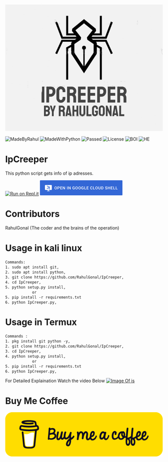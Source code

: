<p align="center">
  <img src="https://github.com/RahulGonal/IpCreeper/blob/6d701283fc0475bacdc4164d7f366e4b368f63d5/Untitled3_20210628143230.png" />
</p>

![MadeByRahul](https://img.shields.io/badge/Made%20By-RahulGonal-orange)
![MadeWithPython](https://img.shields.io/badge/Made%20With-Python-blue)
![Passed](https://img.shields.io/badge/Tests-Succesfully%20Passed-brightgreen)
![License](https://img.shields.io/badge/license-MIT-orange)
![BOI](https://camo.githubusercontent.com/f38efb4f24775f820a8342d268a112f5f672a19b265609af81bcc784b0c5f87c/68747470733a2f2f6170692e636f646163792e636f6d2f70726f6a6563742f62616467652f47726164652f3130373237373938326436613466326239633535626261306436366438303531)
![HE](https://img.shields.io/badge/Type-OSINT%20Tool-blue)
# IpCreeper

This python script gets info of ip adresses.

[![Run on Repl.it](https://user-images.githubusercontent.com/27065646/92304596-bf719b00-ef7f-11ea-987f-2c1f3c323088.png)](https://repl.it/github/RahulGonal/IpCreeper)
[![Open in Cloud Shell](https://github.com/RahulGonal/IpCreeper/blob/88b0e2b57c80ef855b22e59ae704280f84e48f14/92304704-8d146d80-ef80-11ea-8c29-0deaabb1c702.png)](https://console.cloud.google.com/cloudshell/open?git_repo=https://github.com/RahulGonal/IpCreeper)

# Contributors
RahulGonal (The coder and the brains of the operation)

# Usage in kali linux
```
Commands:
1. sudo apt install git, 
2. sudo apt install python, 
3. git clone https://github.com/RahulGonal/IpCreeper, 
4. cd IpCreeper, 
5. python setup.py install, 
            or
5. pip install -r requirements.txt
6. python IpCreeper.py, 
```
# Usage in Termux
```
Commands :
1. pkg install git python -y, 
2. git clone https://github.com/RahulGonal/IpCreeper, 
3. cd IpCreeper, 
4. python setup.py install, 
            or
5. pip install -r requirements.txt
6. python IpCreeper.py, 
```
For Detailed Explaination Watch the video Below
[![Image Of is](https://img.youtube.com/vi/NF2RgVjxRwQ/0.jpg)](https://m.youtube.com/watch?v=NF2RgVjxRwQ)

# Buy Me Coffee
[![Toy](https://github.com/RahulGonal/IpCreeper/blob/704a9a50bec952f2d70eeb299dfdb2f69e3330e5/68747470733a2f2f63646e2e6275796d6561636f666665652e636f6d2f627574746f6e732f76322f64656661756c742d79656c6c6f772e706e67.png)](https://www.buymeacoffee.com/RahulRocks75)
